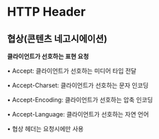 # HTTP Header

## 협상(콘텐츠 네고시에이션)
__클라이언트가 선호하는 표현 요청__

• Accept: 클라이언트가 선호하는 미디어 타입 전달

• Accept-Charset: 클라이언트가 선호하는 문자 인코딩

• Accept-Encoding: 클라이언트가 선호하는 압축 인코딩

• Accept-Language: 클라이언트가 선호하는 자연 언어


• 협상 헤더는 요청시에만 사용


